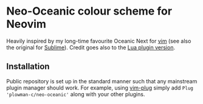 # Neo-Oceanic colour scheme for Neovim

Heavily inspired by my long-time favourite Oceanic Next for [vim](https://github.com/mhartington/oceanic-next) 
(see also the original for [Sublime](https://github.com/voronianski/oceanic-next-color-scheme)).
Credit goes also to the [Lua plugin version](https://github.com/roflolilolmao/oceanic-next.nvim).

## Installation

Public repository is set up in the standard manner such that any mainstream plugin
manager should work. For example, using [vim-plug](https://github.com/junegunn/vim-plug)
simply add
`Plug 'plowman-c/neo-oceanic'`
along with your other plugins.
